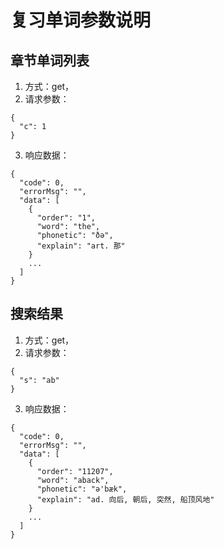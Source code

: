 # 复习单词参数说明

## 章节单词列表
1. 方式：get，
2. 请求参数：
```
{
  "c": 1
}
```
3. 响应数据：
```
{
  "code": 0,
  "errorMsg": "",
  "data": [
    {
      "order": "1",
      "word": "the",
      "phonetic": "ðә",
      "explain": "art. 那"
    }
    ...
  ]
}
```

## 搜索结果
1. 方式：get，
2. 请求参数：
```
{
  "s": "ab"
}
```
3. 响应数据：
```
{
  "code": 0,
  "errorMsg": "",
  "data": [
    {
      "order": "11207",
      "word": "aback",
      "phonetic": "ә'bæk",
      "explain": "ad. 向后, 朝后, 突然, 船顶风地"
    }
    ...
  ]
}
```